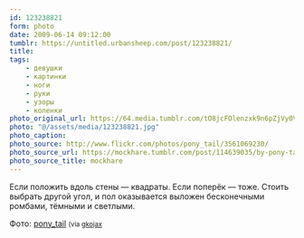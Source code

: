 ```yaml
---
id: 123238821
form: photo
date: 2009-06-14 09:12:00
tumblr: https://untitled.urbansheep.com/post/123238821/
title:
tags:
    - девушки
    - картинки
    - ноги
    - руки
    - узоры
    - коленки
photo_original_url: https://64.media.tumblr.com/tO8jcFOlenzxk9n6pZjVy0VSo1_1280.jpg
photo: "@/assets/media/123238821.jpg"
photo_caption:
photo_source: http://www.flickr.com/photos/pony_tail/3561069230/
photo_source_url: https://mockhare.tumblr.com/post/114639035/by-pony-tail
photo_source_title: mockhare
---
```


<p>Если положить вдоль стены — квадраты. Если поперёк — тоже. Стоить выбрать другой угол, и пол оказывается выложен бесконечными ромбами, тёмными и светлыми.</p>

<p>Фото: <a href="http://www.flickr.com/photos/pony_tail/3561069230/">pony_tail</a> <small>(via <a href="http://gkojax.tumblr.com/post/122991270">gkojax</a></small></p>
